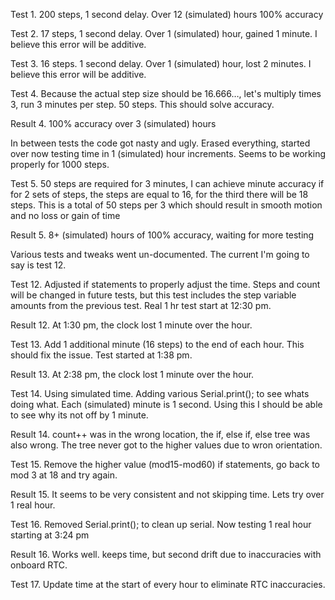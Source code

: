 Test 1. 200 steps, 1 second delay. Over 12 (simulated) hours 100% accuracy

Test 2. 17 steps, 1 second delay. Over 1 (simulated) hour, gained 1 minute. I believe this error will be additive.

Test 3. 16 steps. 1 second delay.  Over 1 (simulated) hour, lost 2 minutes. I believe this error will 
be additive.

Test 4. Because the actual step size should be 16.666…, let's multiply times 3, run 3 minutes per step. 50 steps. This should solve accuracy.

Result 4. 100% accuracy over 3 (simulated) hours


In between tests the code got nasty and ugly. Erased everything, started over now testing time in 1 (simulated) hour increments. Seems to be working properly for 1000 steps.

Test 5. 50 steps are required for 3 minutes, I can achieve minute accuracy if for 2 sets of steps, the steps are equal to 16, for the third there will be 18 steps. This is a total of 50 steps per 3 which should result in smooth motion and no loss or gain of time

Result 5. 8+ (simulated) hours of 100% accuracy, waiting for more testing


Various tests and tweaks went un-documented. The current I'm going to say is test 12.

Test 12. Adjusted if statements to properly adjust the time. Steps and count will be changed in future tests, but this test includes the step variable amounts from the previous test. Real 1 hr test start at 12:30 pm. 

Result 12. At 1:30 pm, the clock lost 1 minute over the hour.


Test 13. Add 1 additional minute (16 steps) to the end of each hour. This should fix the issue. 
Test started at 1:38 pm.

Result 13. At 2:38 pm, the clock lost 1 minute over the hour.


Test 14. Using simulated time. Adding various Serial.print(); to see whats doing what. Each (simulated) minute is 1 second. Using this I should be able to see why its not off by 1 minute.

Result 14. count++ was in the wrong location, the if, else if, else tree was also wrong. The tree never got to the higher values due to wron orientation.


Test 15. Remove the higher value (mod15-mod60) if statements, go back to mod 3 at 18 and try again.

Result 15. It seems to be very consistent and not skipping time. Lets try over 1 real hour.


Test 16. Removed Serial.print(); to clean up serial. Now testing 1 real hour starting at 3:24 pm

Result 16. Works well. keeps time, but second drift due to inaccuracies with onboard RTC.

Test 17. Update time at the start of every hour to eliminate RTC inaccuracies.





